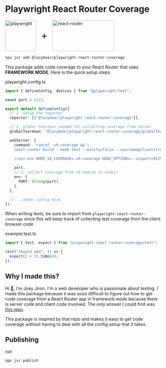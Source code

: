 # Playwright React Router Coverage

<div style="display: flex; gap: 1rem; align-items: center;">
<a href="https://playwright.dev" style="display: inline-block">
<img height="100" width="100" alt="playwright" style="display: inline-block; height: 100px" src="https://playwright.dev/img/playwright-logo.svg" />
</a><span style="font-size: 2rem">+</span><a href="https://reactrouter.com" style="display: inline-block">
<img height="100" width="200" style="object-fit:contain; display: inline-block;" alt="react-router" src="https://reactrouter.com/splash/hero-3d-logo.dark.webp" />
</a>
</div>

```bash
npx jsr add @lazybear/playwright-react-router-coverage
```

This package adds code coverage to your React Router that uses **FRAMEWORK MODE**.
Here is the quick setup steps

playwright.config.ts

```ts
import { defineConfig, devices } from "@playwright/test";

const port = 8123;

export default defineConfig({
  // 1. setup the reporter
  reporter: [["@lazybear/playwright-react-router-coverage"]],

  // 2. global teardown needed for collecting coverage from server
  globalTeardown: "@lazybear/playwright-react-router-coverage/globalTeardown",

  webServer: {
    command: `rimraf .v8-coverage && \
    react-router build --mode test --minify=false --sourcemapClient=true --sourcemapServer=true && \

    cross-env NODE_V8_COVERAGE=.v8-coverage NODE_OPTIONS=--inspect=9229 react-router-serve ./build/server/index.js
    `,
    port,
    // 3. collect coverage from v8 engine in nodejs
    env: {
      PORT: String(port),
    },
  },

  // ...other config here
});
```

When writing tests, be sure to import from `playwright-react-router-coverage` since this will keep track of collecting test coverage from the client browser code

example.test.ts

```ts
import { test, expect } from "playwright-react-router-coverage/test";

test("should add", () => {
  expect(2 + 2).toBe(4);
});
```

## Why I made this?

Hi 👋, I'm Joey Jiron. I'm a web developer who is passionate about testing. I made this package because it was sooo difficult to figure out how to get code coverage from a React Router app in framework mode because there is server code and client code involved. The only answer I could find was [this repo](https://github.com/cenfun/remix-with-playwright/tree/main).

This package is inspired by that repo and makes it easy to get code coverage without having to deal with all the config setup that it takes.

## Publishing

run

```bash
npx jsr publish
```
